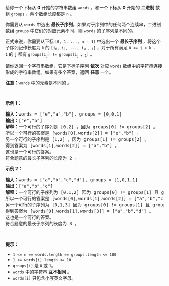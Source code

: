 <p>给你一个下标从&nbsp;<strong>0</strong>&nbsp;开始的字符串数组&nbsp;<code>words</code>&nbsp;，和一个下标从 <strong>0</strong>&nbsp;开始的 <strong>二进制</strong>&nbsp;数组&nbsp;<code>groups</code>&nbsp;，两个数组长度都是&nbsp;<code>n</code>&nbsp;。</p>

<p>你需要从&nbsp;<code>words</code>&nbsp;中选出&nbsp;<strong>最长<span data-keyword="subsequence-array">子序列</span></strong>。如果对于序列中的任何两个连续串，二进制数组&nbsp;<code>groups</code>&nbsp;中它们的对应元素不同，则&nbsp;<code>words</code> 的子序列是不同的。</p>

<p>正式来说，你需要从下标&nbsp;<code>[0, 1, ..., n - 1]</code>&nbsp;中选出一个&nbsp;<strong>最长子序列</strong>&nbsp;，将这个子序列记作长度为 <code>k</code> 的&nbsp;<code>[i<sub>0</sub>, i<sub>1</sub>, ..., i<sub>k - 1</sub>]</code>&nbsp;，对于所有满足&nbsp;<code>0 &lt;= j&nbsp;&lt; k - 1</code>&nbsp;的&nbsp;<code>j</code>&nbsp;都有&nbsp;<code>groups[i<sub>j</sub>] != groups[i<sub>j + 1</sub>]</code>&nbsp;。</p>

<p>请你返回一个字符串数组，它是下标子序列&nbsp;<strong>依次</strong>&nbsp;对应&nbsp;<code>words</code>&nbsp;数组中的字符串连接形成的字符串数组。如果有多个答案，返回 <strong>任意</strong> 一个。</p>

<p><b>注意：</b><code>words</code>&nbsp;中的元素是不同的&nbsp;。</p>

<p>&nbsp;</p>

<p><strong class="example">示例 1：</strong></p>

<pre>
<b>输入：</b>words = ["e","a","b"], groups = [0,0,1]
<b>输出：</b>["e","b"]
<strong>解释：</strong>一个可行的子序列是 [0,2] ，因为 groups[0] != groups[2] 。
所以一个可行的答案是 [words[0],words[2]] = ["e","b"] 。
另一个可行的子序列是 [1,2] ，因为 groups[1] != groups[2] 。
得到答案为 [words[1],words[2]] = ["a","b"] 。
这也是一个可行的答案。
符合题意的最长子序列的长度为 2 。</pre>

<p><strong class="example">示例 2：</strong></p>

<pre>
<b>输入：</b>words = ["a","b","c","d"], groups = [1,0,1,1]
<b>输出：</b>["a","b","c"]
<b>解释：</b>一个可行的子序列为 [0,1,2] 因为 groups[0] != groups[1] 且 groups[1] != groups[2] 。
所以一个可行的答案是 [words[0],words[1],words[2]] = ["a","b","c"] 。
另一个可行的子序列为 [0,1,3] 因为 groups[0] != groups[1] 且 groups[1] != groups[3] 。
得到答案为 [words[0],words[1],words[3]] = ["a","b","d"] 。
这也是一个可行的答案。
符合题意的最长子序列的长度为 3 。</pre>

<p>&nbsp;</p>

<p><strong>提示：</strong></p>

<ul>
	<li><code>1 &lt;= n == words.length == groups.length &lt;= 100</code></li>
	<li><code>1 &lt;= words[i].length &lt;= 10</code></li>
	<li><code>groups[i]</code>&nbsp;是&nbsp;<code>0</code>&nbsp;或&nbsp;<code>1</code>。</li>
	<li><code>words</code>&nbsp;中的字符串 <strong>互不相同</strong>&nbsp;。</li>
	<li><code>words[i]</code>&nbsp;只包含小写英文字母。</li>
</ul>
